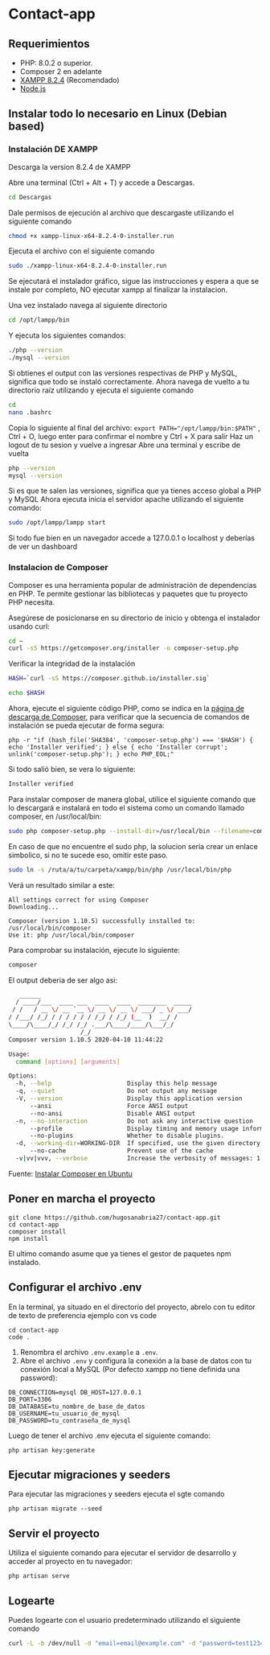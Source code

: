 # Contact-app

## Requerimientos
- PHP: 8.0.2 o superior.
- Composer 2 en adelante
- [XAMPP 8.2.4](https://www.apachefriends.org/es/download.html) (Recomendado)
- [Node.js](https://nodejs.org/en/download)

## Instalar todo lo necesario en Linux (Debian based)
### Instalación DE XAMPP
Descarga la version 8.2.4 de XAMPP

Abre una terminal (Ctrl + Alt + T) y accede a Descargas.
```bash
cd Descargas 
```

Dale permisos de ejecución al archivo que descargaste utilizando el siguiente comando
```bash
chmod +x xampp-linux-x64-8.2.4-0-installer.run
```
Ejecuta el archivo con el siguiente comando 
```bash
sudo ./xampp-linux-x64-8.2.4-0-installer.run
```
Se ejecutará el instalador gráfico, sigue las instrucciones y espera a que se instale por completo, NO ejecutar xampp al finalizar la instalacion.

Una vez instalado navega al siguiente directorio
```bash
cd /opt/lampp/bin
```
Y ejecuta los siguientes comandos:
```bash
./php --version
./mysql --version
```
Si obtienes el output con las versiones respectivas de PHP y MySQL, significa que todo se instaló correctamente.
Ahora navega de vuelto a tu directorio raíz utilizando y ejecuta el siguiente comando
```bash
cd
nano .bashrc
```
Copia lo siguiente al final del archivo: `export PATH="/opt/lampp/bin:$PATH"` , Ctrl + O, luego enter para confirmar el nombre y Ctrl + X para salir
Haz un logout de tu sesion y vuelve a ingresar
Abre una terminal y escribe de vuelta
```bash
php --version
mysql --version
```
Si es que te salen las versiones, significa que ya tienes acceso global a PHP y MySQL
Ahora ejecuta inicia el servidor apache utilizando el siguiente comando:
```bash
sudo /opt/lampp/lampp start
```

Si todo fue bien en un navegador accede a 127.0.0.1 o localhost y deberías de ver un dashboard

### Instalacion de Composer
Composer es una herramienta popular de administración de dependencias en PHP. Te permite gestionar las bibliotecas y paquetes que tu proyecto PHP necesita.

Asegúrese de posicionarse en su directorio de inicio y obtenga el instalador usando curl:
```bash
cd ~
curl -sS https://getcomposer.org/installer -o composer-setup.php
```
Verificar la integridad de la instalación
```bash
HASH=`curl -sS https://composer.github.io/installer.sig`
```
```bash
echo $HASH
```

Ahora, ejecute el siguiente código PHP, como se indica en la [página de descarga de Composer](https://getcomposer.org/download/), para verificar que la secuencia de comandos de instalación se pueda ejecutar de forma segura:

```
php -r "if (hash_file('SHA384', 'composer-setup.php') === '$HASH') { echo 'Installer verified'; } else { echo 'Installer corrupt'; unlink('composer-setup.php'); } echo PHP_EOL;"
```

Si todo salió bien, se vera lo siguiente:
```bash
Installer verified
```
Para instalar composer de manera global, utilice el siguiente comando que lo descargará e instalará en todo el sistema como un comando llamado composer, en /usr/local/bin:
```bash
sudo php composer-setup.php --install-dir=/usr/local/bin --filename=composer
```
En caso de que no encuentre el sudo php, la solucion seria crear un enlace simbolico, si no te sucede eso, omitir este paso. 
```bash
sudo ln -s /ruta/a/tu/carpeta/xampp/bin/php /usr/local/bin/php
```

Verá un resultado similar a este:
```
All settings correct for using Composer
Downloading...

Composer (version 1.10.5) successfully installed to: /usr/local/bin/composer
Use it: php /usr/local/bin/composer
```

Para comprobar su instalación, ejecute lo siguiente:

```bash
composer
```

El output deberia de ser algo asi:
```bash
   ______
  / ____/___  ____ ___  ____  ____  ________  _____
 / /   / __ \/ __ `__ \/ __ \/ __ \/ ___/ _ \/ ___/
/ /___/ /_/ / / / / / / /_/ / /_/ (__  )  __/ /
\____/\____/_/ /_/ /_/ .___/\____/____/\___/_/
                    /_/
Composer version 1.10.5 2020-04-10 11:44:22

Usage:
  command [options] [arguments]

Options:
  -h, --help                     Display this help message
  -q, --quiet                    Do not output any message
  -V, --version                  Display this application version
      --ansi                     Force ANSI output
      --no-ansi                  Disable ANSI output
  -n, --no-interaction           Do not ask any interactive question
      --profile                  Display timing and memory usage information
      --no-plugins               Whether to disable plugins.
  -d, --working-dir=WORKING-DIR  If specified, use the given directory as working directory.
      --no-cache                 Prevent use of the cache
  -v|vv|vvv, --verbose           Increase the verbosity of messages: 1 for n
```
Fuente: [Instalar Composer en Ubuntu ](https://www.digitalocean.com/community/tutorials/how-to-install-and-use-composer-on-ubuntu-20-04-es)

## Poner en marcha el proyecto
```
git clone https://github.com/hugosanabria27/contact-app.git
cd contact-app
composer install
npm install
```
El ultimo comando asume que ya tienes el gestor de paquetes npm instalado.

## Configurar el archivo .env 

En la terminal, ya situado en el directorio del proyecto, abrelo con tu editor de texto de preferencia
ejemplo con vs code
```
cd contact-app
code .
```

1. Renombra el archivo `.env.example` a `.env`.
2. Abre el archivo `.env` y configura la conexión a la base de datos con tu conexión local a MySQL (Por defecto xampp no tiene definida una password):

```
DB_CONNECTION=mysql DB_HOST=127.0.0.1 
DB_PORT=3306
DB_DATABASE=tu_nombre_de_base_de_datos
DB_USERNAME=tu_usuario_de_mysql
DB_PASSWORD=tu_contraseña_de_mysql
```
Luego de tener el archivo .env ejecuta el siguiente comando:
```
php artisan key:generate
```

## Ejecutar migraciones y seeders
Para ejecutar las migraciones y seeders ejecuta el sgte comando

```
php artisan migrate --seed
```
## Servir el proyecto

Utiliza el siguiente comando para ejecutar el servidor de desarrollo y acceder al proyecto en tu navegador:

```
php artisan serve
```
## Logearte
Puedes logearte con el usuario predeterminado utilizando el siguiente comando
```bash
curl -L -b /dev/null -d "email=email@example.com" -d "password=test1234" http://127.0.0.1:8000/login
```



